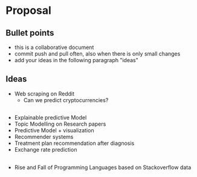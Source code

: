 # Proposal

## Bullet points

- this is a collaborative document
- commit push and pull often, also when there is only small changes
- add your ideas in the following paragraph "ideas"

## Ideas
 - Web scraping on Reddit
    - Can we predict cryptocurrencies? 



##
- Explainable predictive Model
- Topic Modelling on Research papers
- Predictive Model + visualization
- Recommender systems
- Treatment plan recommendation after diagnosis
- Exchange rate prediction

##
- Rise and Fall of Programming Languages based on Stackoverflow data
